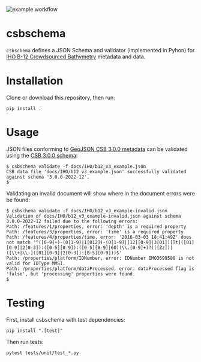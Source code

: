 ![example workflow](https://github.com/CCOMJHC/csbschema/actions/workflows/flake8-and-unit-tests.yml/badge.svg)

# csbschema

`csbschema` defines a JSON Schema and validator (implemented in Pyhon) for 
[IHO B-12 Crowdsourced Bathymetry](https://iho.int/uploads/user/pubs/Drafts/CSB-Guidance_Document-Edition_3.0.pdf) 
metadata and data.

# Installation
Clone or download this repository, then run:
```shell
pip install .
```

# Usage
JSON files conforming to [GeoJSON CSB 3.0.0 metadata](docs/IHO/CSB-Guidance_Document-Edition_3.0.pdf) 
can be validated using the [CSB 3.0.0 schema](csbschema/data/CSB-schema-3_0_0-2022-12.json):
```shell
$ csbschema validate -f docs/IHO/b12_v3_example.json
CSB data file 'docs/IHO/b12_v3_example.json' successfully validated against schema '3.0.0-2022-12'.
$
```

Validating an invalid document will show where in the document errors were be found:
```shell
$ csbschema validate -f docs/IHO/b12_v3_example-invalid.json 
Validation of docs/IHO/b12_v3_example-invalid.json against schema 3.0.0-2022-12 failed due to the following errors: 
Path: /features/1/properties, error: 'depth' is a required property
Path: /features/3/properties, error: 'time' is a required property
Path: /features/4/properties/time, error: '2016-03-03 18:41:49Z' does not match '^([0-9]+)-(0[1-9]|1[012])-(0[1-9]|[12][0-9]|3[01])[Tt]([01][0-9]|2[0-3]):([0-5][0-9]):([0-5][0-9]|60)(\\.[0-9]+)?(([Zz])|([\\+|\\-]([01][0-9]|2[0-3]):[0-5][0-9]))$'
Path: /properties/platform/IDNumber, error: IDNumber IMO3699580 is not valid for IDType MMSI.
Path: /properties/platform/dataProcessed, error: dataProcessed flag is 'false', but 'processing' properties were found.
$
```

# Testing
First, install csbschema with test dependencies:
```shell
pip install ".[test]"
```

Then run tests:
```shell
pytest tests/unit/test_*.py
```
